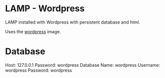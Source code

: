# LAMP - Wordpress

LAMP installed with Wordpress with persistent database and html.

Uses the [wordpress](https://hub.docker.com/_/wordpress/) image.

# Database

Host: 127.0.0.1
Password: wordpress
Database Name: wordpress
Username: wordpress
Password: wordpress
